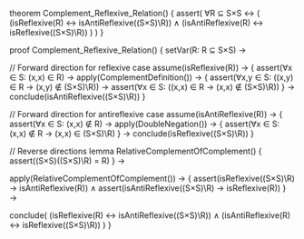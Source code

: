 theorem Complement_Reflexive_Relation() {
  assert(
    ∀R ⊆ S×S ↔ (
      (isReflexive(R) ↔ isAntiReflexive((S×S)\R)) ∧
      (isAntiReflexive(R) ↔ isReflexive((S×S)\R))
    )
  )
}

proof Complement_Reflexive_Relation() {
  setVar(R: R ⊆ S×S) →
  
  // Forward direction for reflexive case
  assume(isReflexive(R)) → {
    assert(∀x ∈ S: (x,x) ∈ R) →
    apply(ComplementDefinition()) → {
      assert(∀x,y ∈ S: ((x,y) ∈ R → (x,y) ∉ (S×S)\R)) →
      assert(∀x ∈ S: ((x,x) ∈ R → (x,x) ∉ (S×S)\R))
    } →
    conclude(isAntiReflexive((S×S)\R))
  }

  // Forward direction for antireflexive case
  assume(isAntiReflexive(R)) → {
    assert(∀x ∈ S: (x,x) ∉ R) →
    apply(DoubleNegation()) → {
      assert(∀x ∈ S: (x,x) ∉ R → (x,x) ∈ (S×S)\R)
    } →
    conclude(isReflexive((S×S)\R))
  }

  // Reverse directions
  lemma RelativeComplementOfComplement() {
    assert((S×S)\((S×S)\R) = R)
  } →
  
  apply(RelativeComplementOfComplement()) → {
    assert(isReflexive((S×S)\R) → isAntiReflexive(R)) ∧
    assert(isAntiReflexive((S×S)\R) → isReflexive(R))
  } →
  
  conclude(
    (isReflexive(R) ↔ isAntiReflexive((S×S)\R)) ∧
    (isAntiReflexive(R) ↔ isReflexive((S×S)\R))
  )
}